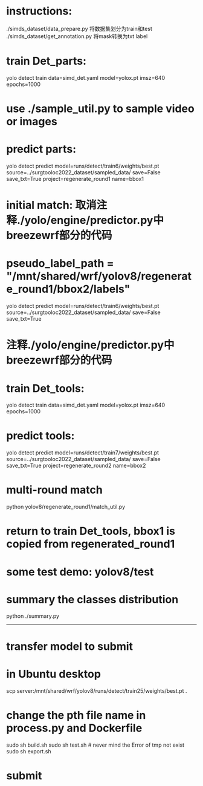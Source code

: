 # instructions:
./simds_dataset/data_prepare.py 将数据集划分为train和test
./simds_dataset/get_annotation.py 将mask转换为txt label
# train Det_parts:
yolo detect train data=simd_det.yaml model=yolox.pt imsz=640 epochs=1000 

# use ./sample_util.py to sample video or images

# predict parts:
yolo detect predict model=runs/detect/train6/weights/best.pt source=../surgtooloc2022_dataset/sampled_data/ save=False save_txt=True project=regenerate_round1 name=bbox1

# initial match: 取消注释./yolo/engine/predictor.py中breezewrf部分的代码
# pseudo_label_path = "/mnt/shared/wrf/yolov8/regenerate_round1/bbox2/labels"
yolo detect predict model=runs/detect/train6/weights/best.pt source=../surgtooloc2022_dataset/sampled_data/ save=False save_txt=True
# 注释./yolo/engine/predictor.py中breezewrf部分的代码

# train Det_tools:
yolo detect train data=simd_det.yaml model=yolox.pt imsz=640 epochs=1000

# predict tools:
yolo detect predict model=runs/detect/train7/weights/best.pt source=../surgtooloc2022_dataset/sampled_data/ save=False save_txt=True project=regenerate_round2 name=bbox2

# multi-round match
python yolov8/regenerate_round1/match_util.py

# return to train Det_tools, bbox1 is copied from regenerated_round1

# some test demo: yolov8/test

# summary the classes distribution
python ./summary.py

---------------------------------------------------------
# transfer model to submit
# in Ubuntu desktop
scp server:/mnt/shared/wrf/yolov8/runs/detect/train25/weights/best.pt .
# change the pth file name in process.py and Dockerfile
sudo sh build.sh
sudo sh test.sh # never mind the Error of tmp not exist
sudo sh export.sh
# submit